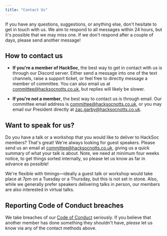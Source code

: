 ```yaml
---
title: "Contact Us"
---
```


If you have any questions, suggestions, or anything else, don't hesitate to get in touch with us. We aim to respond to all messages within 24 hours, but it's possible that we may miss one. If we don't respond after a couple of days, please send another message!

## How to contact us

 - **If you're a member of HackSoc**, the best way to get in contact with us is through our Discord server. Either send a message into one of the text channels, raise a support ticket, or feel free to directly message a member of committee. You can also email us at [committee@hacksocnotts.co.uk](committee@hacksocnotts.co.uk), but replies will likely be slower.

 - **If you're not a member**, the best way to contact us is through email. Our committee email address is [committee@hacksocnotts.co.uk](committee@hacksocnotts.co.uk), or you may email our President directly at [zac.garby@hacksocnotts.co.uk](zac.garby@hacksocnotts.co.uk).

## Want to speak for us?

Do you have a talk or a workshop that you would like to deliver to HackSoc members? That's great! We're always looking for guest speakers. Please send us an email at [committee@hacksocnotts.co.uk](committee@hacksocnotts.co.uk), giving us a quick summary of what your talk is about. Note, we need at minimum four weeks notice, to get things sorted internally, so please let us know as far in advance as possible!

We're flexible with timings&mdash;ideally a guest talk or workshop would take place at 7pm on a Tuesday or a Thursday, but this is not set in stone. Also, while we generally prefer speakers delivering talks in person, our members are also interested in virtual talks.

## Reporting Code of Conduct breaches

We take breaches of our [Code of Conduct](https://github.com/HackSocNotts/code-of-conduct) seriously. If you believe that another member has done something they shouldn't have, *please* let us know via any of the contact methods above.
